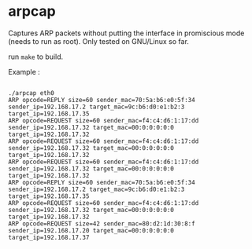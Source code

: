 arpcap
======

Captures ARP packets without putting the interface in promiscious mode (needs to run as root).
Only tested on GNU/Linux so far.

run `make` to build.

Example :

<code>
./arpcap eth0
ARP opcode=REPLY size=60 sender_mac=70:5a:b6:e0:5f:34 sender_ip=192.168.17.2 target_mac=9c:b6:d0:e1:b2:3 target_ip=192.168.17.35
ARP opcode=REQUEST size=60 sender_mac=f4:c4:d6:1:17:dd sender_ip=192.168.17.32 target_mac=00:0:0:0:0:0 target_ip=192.168.17.32
ARP opcode=REQUEST size=60 sender_mac=f4:c4:d6:1:17:dd sender_ip=192.168.17.32 target_mac=00:0:0:0:0:0 target_ip=192.168.17.32
ARP opcode=REQUEST size=60 sender_mac=f4:c4:d6:1:17:dd sender_ip=192.168.17.32 target_mac=00:0:0:0:0:0 target_ip=192.168.17.32
ARP opcode=REPLY size=60 sender_mac=70:5a:b6:e0:5f:34 sender_ip=192.168.17.2 target_mac=9c:b6:d0:e1:b2:3 target_ip=192.168.17.35
ARP opcode=REQUEST size=60 sender_mac=f4:c4:d6:1:17:dd sender_ip=192.168.17.32 target_mac=00:0:0:0:0:0 target_ip=192.168.17.32
ARP opcode=REQUEST size=42 sender_mac=80:d2:1d:30:8:f sender_ip=192.168.17.20 target_mac=00:0:0:0:0:0 target_ip=192.168.17.37
</code>

